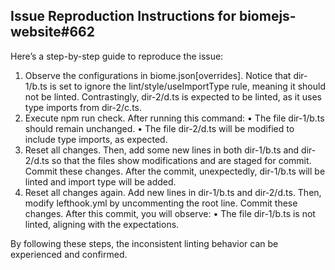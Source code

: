 ## Issue Reproduction Instructions for biomejs-website#662

Here’s a step-by-step guide to reproduce the issue:

1. Observe the configurations in biome.json[overrides]. Notice that dir-1/b.ts is set to ignore the lint/style/useImportType rule, meaning it should not be linted. Contrastingly, dir-2/d.ts is expected to be linted, as it uses type imports from dir-2/c.ts.
2. Execute npm run check. After running this command:
	• The file dir-1/b.ts should remain unchanged.
	• The file dir-2/d.ts will be modified to include type imports, as expected.
3. Reset all changes. Then, add some new lines in both dir-1/b.ts and dir-2/d.ts so that the files show modifications and are staged for commit. Commit these changes. After the commit, unexpectedly, dir-1/b.ts will be linted and import type will be added.
4. Reset all changes again. Add new lines in dir-1/b.ts and dir-2/d.ts. Then, modify lefthook.yml by uncommenting the root line. Commit these changes. After this commit, you will observe:
	• The file dir-1/b.ts is not linted, aligning with the expectations.

By following these steps, the inconsistent linting behavior can be experienced and confirmed.
